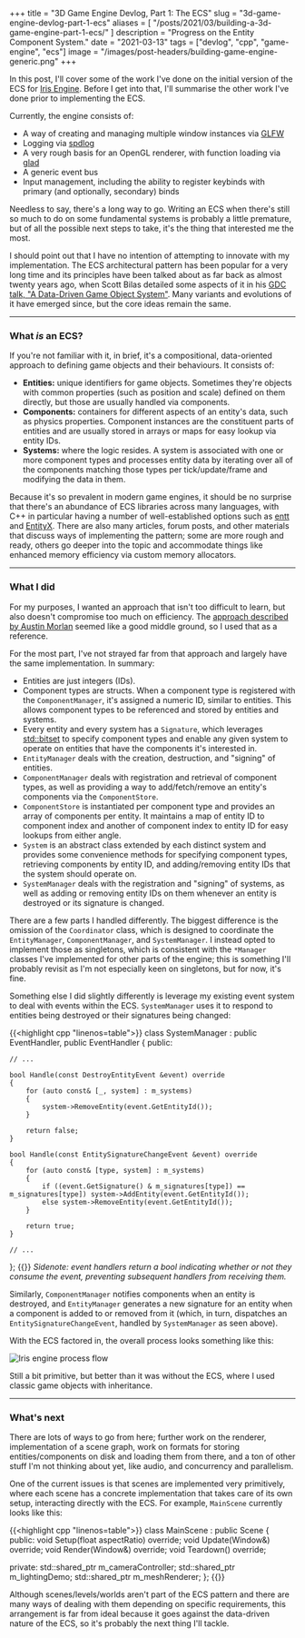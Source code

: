 +++
title = "3D Game Engine Devlog, Part 1: The ECS"
slug = "3d-game-engine-devlog-part-1-ecs"
aliases = [
    "/posts/2021/03/building-a-3d-game-engine-part-1-ecs/"
]
description = "Progress on the Entity Component System."
date = "2021-03-13"
tags = ["devlog", "cpp", "game-engine", "ecs"]
image = "/images/post-headers/building-game-engine-generic.png"
+++

In this post, I'll cover some of the work I've done on the initial version of the ECS for [Iris Engine](https://github.com/Riari/iris-engine). Before I get into that, I'll summarise the other work I've done prior to implementing the ECS.

Currently, the engine consists of:

- A way of creating and managing multiple window instances via [GLFW](https://www.glfw.org)
- Logging via [spdlog](https://github.com/gabime/spdlog)
- A very rough basis for an OpenGL renderer, with function loading via [glad](https://glad.dav1d.de/)
- A generic event bus
- Input management, including the ability to register keybinds with primary (and optionally, secondary) binds

Needless to say, there's a long way to go. Writing an ECS when there's still so much to do on some fundamental systems is probably a little premature, but of all the possible next steps to take, it's the thing that interested me the most.

I should point out that I have no intention of attempting to innovate with my implementation. The ECS architectural pattern has been popular for a very long time and its principles have been talked about as far back as almost twenty years ago, when Scott Bilas detailed some aspects of it in his [GDC talk, "A Data-Driven Game Object System"](https://www.gamedevs.org/uploads/data-driven-game-object-system.pdf). Many variants and evolutions of it have emerged since, but the core ideas remain the same.

---

### What _is_ an ECS?

If you're not familiar with it, in brief, it's a compositional, data-oriented approach to defining game objects and their behaviours. It consists of:

- **Entities:** unique identifiers for game objects. Sometimes they're objects with common properties (such as position and scale) defined on them directly, but those are usually handled via components.
- **Components:** containers for different aspects of an entity's data, such as physics properties. Component instances are the constituent parts of entities and are usually stored in arrays or maps for easy lookup via entity IDs.
- **Systems:** where the logic resides. A system is associated with one or more component types and processes entity data by iterating over all of the components matching those types per tick/update/frame and modifying the data in them.

Because it's so prevalent in modern game engines, it should be no surprise that there's an abundance of ECS libraries across many languages, with C++ in particular having a number of well-established options such as [entt](https://github.com/skypjack/entt) and [EntityX](https://github.com/alecthomas/entityx). There are also many articles, forum posts, and other materials that discuss ways of implementing the pattern; some are more rough and ready, others go deeper into the topic and accommodate things like enhanced memory efficiency via custom memory allocators.

---

### What I did

For my purposes, I wanted an approach that isn't too difficult to learn, but also doesn't compromise too much on efficiency. The [approach described by Austin Morlan](https://austinmorlan.com/posts/entity_component_system/) seemed like a good middle ground, so I used that as a reference.

For the most part, I've not strayed far from that approach and largely have the same implementation. In summary:

- Entities are just integers (IDs).
- Component types are structs. When a component type is registered with the `ComponentManager`, it's assigned a numeric ID, similar to entities. This allows component types to be referenced and stored by entities and systems.
- Every entity and every system has a `Signature`, which leverages [std::bitset](https://en.cppreference.com/w/cpp/utility/bitset) to specify component types and enable any given system to operate on entities that have the components it's interested in.
- `EntityManager` deals with the creation, destruction, and "signing" of entities.
- `ComponentManager` deals with registration and retrieval of component types, as well as providing a way to add/fetch/remove an entity's components via the `ComponentStore`.
- `ComponentStore` is instantiated per component type and provides an array of components per entity. It maintains a map of entity ID to component index and another of component index to entity ID for easy lookups from either angle.
- `System` is an abstract class extended by each distinct system and provides some convenience methods for specifying component types, retrieving components by entity ID, and adding/removing entity IDs that the system should operate on.
- `SystemManager` deals with the registration and "signing" of systems, as well as adding or removing entity IDs on them whenever an entity is destroyed or its signature is changed.

There are a few parts I handled differently. The biggest difference is the omission of the `Coordinator` class, which is designed to coordinate the `EntityManager`, `ComponentManager`, and `SystemManager`. I instead opted to implement those as singletons, which is consistent with the `*Manager` classes I've implemented for other parts of the engine; this is something I'll probably revisit as I'm not especially keen on singletons, but for now, it's fine.

Something else I did slightly differently is leverage my existing event system to deal with events within the ECS. `SystemManager` uses it to respond to entities being destroyed or their signatures being changed:

{{<highlight cpp "linenos=table">}}
class SystemManager :
        public EventHandler<DestroyEntityEvent>,
        public EventHandler<EntitySignatureChangeEvent>
{
public:

    // ...

    bool Handle(const DestroyEntityEvent &event) override
    {
        for (auto const& [_, system] : m_systems)
        {
            system->RemoveEntity(event.GetEntityId());
        }

        return false;
    }

    bool Handle(const EntitySignatureChangeEvent &event) override
    {
        for (auto const& [type, system] : m_systems)
        {
            if ((event.GetSignature() & m_signatures[type]) == m_signatures[type]) system->AddEntity(event.GetEntityId());
            else system->RemoveEntity(event.GetEntityId());
        }

        return true;
    }

    // ...

};
{{</highlight>}}
_Sidenote: event handlers return a bool indicating whether or not they consume the event, preventing subsequent handlers from receiving them._

Similarly, `ComponentManager` notifies components when an entity is destroyed, and `EntityManager` generates a new signature for an entity when a component is added to or removed from it (which, in turn, dispatches an `EntitySignatureChangeEvent`, handled by `SystemManager` as seen above).

With the ECS factored in, the overall process looks something like this:

![Iris engine process flow](./process-flow.jpg)

Still a bit primitive, but better than it was without the ECS, where I used classic game objects with inheritance.

---

### What's next

There are lots of ways to go from here; further work on the renderer, implementation of a scene graph, work on formats for storing entities/components on disk and loading them from there, and a ton of other stuff I'm not thinking about yet, like audio, and concurrency and parallelism.

One of the current issues is that scenes are implemented very primitively, where each scene has a concrete implementation that takes care of its own setup, interacting directly with the ECS. For example, `MainScene` currently looks like this:

{{<highlight cpp "linenos=table">}}
class MainScene : public Scene
{
public:
    void Setup(float aspectRatio) override;
    void Update(Window&) override;
    void Render(Window&) override;
    void Teardown() override;

private:
    std::shared_ptr<CameraController> m_cameraController;
    std::shared_ptr<LightingDemo> m_lightingDemo;
    std::shared_ptr<MeshRenderer> m_meshRenderer;
};
{{</highlight>}}

Although scenes/levels/worlds aren't part of the ECS pattern and there are many ways of dealing with them depending on specific requirements, this arrangement is far from ideal because it goes against the data-driven nature of the ECS, so it's probably the next thing I'll tackle.
